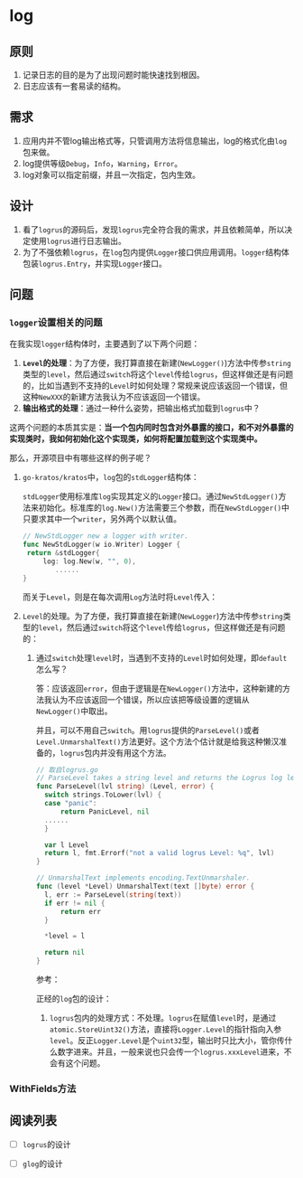 # log

## 原则

1. 记录日志的目的是为了出现问题时能快速找到根因。
2. 日志应该有一套易读的结构。

## 需求

1. 应用内并不管log输出格式等，只管调用方法将信息输出，log的格式化由`log`包来做。
2. log提供等级`Debug`，`Info`，`Warning`，`Error`。
3. log对象可以指定前缀，并且一次指定，包内生效。

## 设计

1. 看了`logrus`的源码后，发现`logrus`完全符合我的需求，并且依赖简单，所以决定使用`logrus`进行日志输出。
2. 为了不强依赖`logrus`，在`log`包内提供`Logger`接口供应用调用。`logger`结构体包装`logrus.Entry`，并实现`Logger`接口。

## 问题

### `logger`设置相关的问题

在我实现`logger`结构体时，主要遇到了以下两个问题：

1. **`Level`的处理**：为了方便，我打算直接在新建(`NewLogger()`)方法中传参`string`类型的`level`，然后通过`switch`将这个`level`传给`logrus`，但这样做还是有问题的，比如当遇到不支持的`Level`时如何处理？常规来说应该返回一个错误，但这种`NewXXX`的新建方法我认为不应该返回一个错误。
2. **输出格式的处理**：通过一种什么姿势，把输出格式加载到`logrus`中？

这两个问题的本质其实是：**当一个包内同时包含对外暴露的接口，和不对外暴露的实现类时，我如何初始化这个实现类，如何将配置加载到这个实现类中。**

那么，开源项目中有哪些这样的例子呢？

1. `go-kratos/kratos`中，`log`包的`stdLogger`结构体：

   `stdLogger`使用标准库`log`实现其定义的`Logger`接口。通过`NewStdLogger()`方法来初始化。标准库的`log.New()`方法需要三个参数，而在`NewStdLogger()`中只要求其中一个`writer`，另外两个以默认值。

   ```go
   // NewStdLogger new a logger with writer.
   func NewStdLogger(w io.Writer) Logger {
   	return &stdLogger{
   		log: log.New(w, "", 0),
           ......
   }
   ```

   而关于`Level`，则是在每次调用`Log`方法时将`Level`传入：

   

1. `Level`的处理。为了方便，我打算直接在新建(`NewLogger`)方法中传参`string`类型的`level`，然后通过`switch`将这个`level`传给`logrus`，但这样做还是有问题的：

   1. 通过`switch`处理`level`时，当遇到不支持的`Level`时如何处理，即`default`怎么写？

      答：应该返回`error`，但由于逻辑是在`NewLogger()`方法中，这种新建的方法我认为不应该返回一个错误，所以应该把等级设置的逻辑从`NewLogger()`中取出。

      并且，可以不用自己`switch`。用`logrus`提供的`ParseLevel()`或者`Level.UnmarshalText()`方法更好。这个方法个估计就是给我这种懒汉准备的，`logrus`包内并没有用这个方法。

      ```go
      // 取自logrus.go
      // ParseLevel takes a string level and returns the Logrus log level constant.
      func ParseLevel(lvl string) (Level, error) {
      	switch strings.ToLower(lvl) {
      	case "panic":
      		return PanicLevel, nil
      	......
      	}
      
      	var l Level
      	return l, fmt.Errorf("not a valid logrus Level: %q", lvl)
      }
      
      // UnmarshalText implements encoding.TextUnmarshaler.
      func (level *Level) UnmarshalText(text []byte) error {
      	l, err := ParseLevel(string(text))
      	if err != nil {
      		return err
      	}
      
      	*level = l
      
      	return nil
      }
      ```

      参考：

      正经的`log`包的设计：

      1. `logrus`包内的处理方式：不处理。`logrus`在赋值`level`时，是通过`atomic.StoreUint32()`方法，直接将`Logger.Level`的指针指向入参`level`。反正`Logger.Level`是个`uint32`型，输出时只比大小，管你传什么数字进来。并且，一般来说也只会传一个`logrus.xxxLevel`进来，不会有这个问题。

### WithFields方法

## 阅读列表

- [ ] `logrus`的设计
- [ ] `glog`的设计

